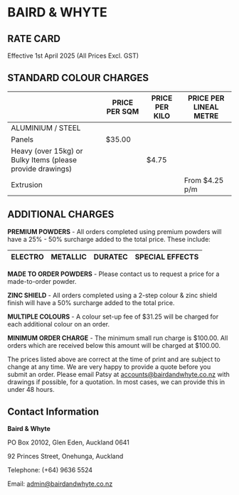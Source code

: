 # BAIRD & WHYTE

## RATE CARD

Effective 1st April 2025 (All Prices Excl. GST)

## STANDARD COLOUR CHARGES

|                                                            | PRICE PER SQM | PRICE PER KILO | PRICE PER LINEAL METRE |
| ---------------------------------------------------------- | ------------- | -------------- | ---------------------- |
| ALUMINIUM / STEEL                                          |               |                |                        |
| Panels                                                     | $35.00        |                |                        |
| Heavy (over 15kg) or Bulky Items (please provide drawings) |               | $4.75          |                        |
| Extrusion                                                  |               |                | From $4.25 p/m         |

## ADDITIONAL CHARGES

**PREMIUM POWDERS** - All orders completed using premium powders will have a 25% - 50% surcharge added to the total price. These include:

| ELECTRO | METALLIC | DURATEC | SPECIAL EFFECTS |
| ------- | -------- | ------- | --------------- |

**MADE TO ORDER POWDERS** - Please contact us to request a price for a made-to-order powder.

**ZINC SHIELD** - All orders completed using a 2-step colour & zinc shield finish will have a 50% surcharge added to the total price.

**MULTIPLE COLOURS** - A colour set-up fee of $31.25 will be charged for each additional colour on an order.

**MINIMUM ORDER CHARGE** - The minimum small run charge is $100.00. All orders which are received below this amount will be charged at $100.00.

The prices listed above are correct at the time of print and are subject to change at any time. We are very happy to provide a quote before you submit an order. Please email Patsy at accounts@bairdandwhyte.co.nz with drawings if possible, for a quotation. In most cases, we can provide this in under 48 hours.

## Contact Information

**Baird & Whyte**

PO Box 20102, Glen Eden, Auckland 0641

92 Princes Street, Onehunga, Auckland

Telephone: (+64) 9636 5524

Email: admin@bairdandwhyte.co.nz

